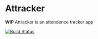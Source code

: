 # Attracker

**WIP** Attracker is an attendence tracker app

[![Build Status](https://travis-ci.org/forforeach/attracker-api.svg?branch=master)](https://travis-ci.org/forforeach/attracker-api)
